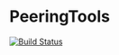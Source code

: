 # PeeringTools

[![Build Status](https://travis-ci.org/rucarrol/PeerFinder.png)](https://travis-ci.org/rucarrol/PeerFinder)

